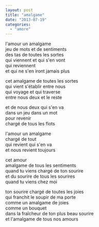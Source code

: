 ```yaml
---
layout: post
title: "amalgame"
date: "2013-07-19"
categories:
  - "amore"
---
```


l'amour un amalgame  
jeu de mots et de sentiments  
des tas de toutes les sortes  
qui viennent et qui s'en vont  
qui reviennent  
et qui ne s'en iront jamais plus

cet amalgame de toutes les sortes  
qui vient s'établir entre nous  
qui voyage et qui traverse  
entre nous deux et le reste  

et de nous deux qui s'en va  
dans un jeu dans un mot  
pour revenir  
chargé de tous les flots  

l'amour un amalgame  
chargé de tout  
qui revient qui s'en va  
et nous revient toujours  

cet amour  
amalgame de tous les sentiments  
quand tu viens chargé de ton sourire  
et du sourire de tous les sourires  
quand tu viens chez moi  

ton sourire chargé de toutes les joies  
qui franchit le soupir de ma porte  
comme un amalgame de joies  
comme un bouquet  
dans la fraîcheur de ton plus beau sourire  
et l'amalgame de tous nos amours  
